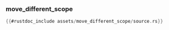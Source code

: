 ### move_different_scope

```rust
{{#rustdoc_include assets/move_different_scope/source.rs}}
```
<div class="flex-container vis_block" style="position:relative; margin-left:-75px; margin-right:-75px; display: flex;">
	<object type="image/svg+xml" class="move_different_scope code_panel" data="assets/move_different_scope/vis_code.svg"></object>
	<object type="image/svg+xml" class="move_different_scope tl_panel" data="assets/move_different_scope/vis_timeline.svg" style="width: auto;" onmouseenter="helpers('move_different_scope')"></object>
</div>